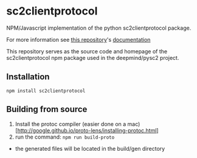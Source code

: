 # sc2clientprotocol
NPM/Javascript implementation of the python sc2clientprotocol package.

For more information see [this repository](https://github.com/Blizzard/s2client-proto)'s [documentation](https://github.com/Blizzard/s2client-proto/blob/master/docs/protocol.md)

This repository serves as the source code and homepage of the sc2clientprotocol npm package used in the deepmind/pysc2 project.

## Installation

`npm install sc2clientprotocol`

## Building from source

1. Install the protoc compiler (easier done on a mac)[http://google.github.io/proto-lens/installing-protoc.html]
2. run the command:
  `npm run build-proto`
  - the generated files will be located in the build/gen directory
